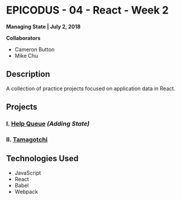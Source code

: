 # EPICODUS - 04 - React - Week 2

**Managing State | July 2, 2018**

**Collaborators**

- Cameron Button
- Mike Chu

## Description

A collection of practice projects focused on application data in React.

## Projects

### I. [Help Queue](../01-react-fundamentals/help-queue) *(Adding State)*

### II. [Tamagotchi](tamagotchi)

## Technologies Used

- JavaScript
- React
- Babel
- Webpack
